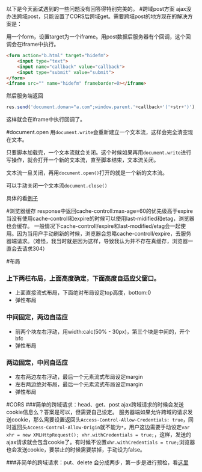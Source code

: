 以下是今天面试遇到的一些问题没有回答得特别完美的。
#跨域post方案
ajax没办法跨域post，只能设置了CORS后跨域get。需要跨域post的地方现在的解决方案是：

用一个form，设置target为一个iframe。用post数据后服务器有个回调，这个回调会在iframe中执行。

```html
<form action="b.html" target="hidefm">
	<input type="text">
	<input name="callback" value="callback">
	<input type="submit" value="submit">
</form>
<iframe src="" name="hidefm" frameborder=0></iframe>
```
然后服务端返回
```javascript
res.send('document.doman="a.com";window.parent.'+callback+'('+str+')');
```
这样就会在iframe中执行回调了。

#document.open
用`document.write`会重新建立一个文本流，这样会完全清空现在文本。

只要脚本加载完，一个文本流就会关闭。这个时候如果再用`document.write`进行写操作，就会打开一个新的文本流，直至脚本结束，文本流关闭。

文本流一旦关闭，再用`document.open()`打开的就是一个新的文本流。

可以手动关闭一个文本流`document.close()`

具体的看[例子](http://webkkl.com/dom-d/open.php)

#浏览器缓存
response中返回cache-controll:max-age=60的优先级高于expire
当没有使用cache-controll和expire的时候可以使用last-midified和etag，浏览器也会缓存。
一般情况下cache-controll/expire和last-modified/etag会一起使用。因为当用户手动刷新的时候，浏览器会忽略cache-controll/expire，去服务器端请求。（难怪，我当时就是因为这样，导致我认为并不存在真缓存，浏览器一直会去请求304）

#布局
### 上下两栏布局，上面高度确定，下面高度自适应父窗口。
- 上面直接流式布局，下面绝对布局设定top高度，bottom:0
- 弹性布局

### 中间固定，两边自适应
- 前两个块左右浮动，用width:calc(50% - 30px)，第三个块是中间的，开个bfc
- 弹性布局

### 两边固定，中间自适应
- 左右两边左右浮动，最后一个元素流式布局设定margin
- 左右两边绝对布局，最后一个元素流式布局设定margin
- 弹性布局

#CORS
###简单的跨域请求：head、get、post
ajax跨域请求的时候会发送cookie信息么？答案是可以，但需要自己设定。
服务器端如果允许跨域的请求发送cookie，那么需要设置返回头`Access-Control-Allow-Credentials: true`，同时返回头`Access-Control-Allow-Origin`就不能为`*`，用户这边需要手动设定`var xhr = new XMLHttpRequest();
xhr.withCredentials = true;`，这样，发送的ajax请求就会包含cookie了。有时候不设置`xhr.withCredentials = true;`浏览器也会发送cookie，要禁止的时候需要禁掉，手动设为false。

###非简单的跨域请求：put、delete
会分成两步，第一步是进行预检，看[这里](http://www.ruanyifeng.com/blog/2016/04/cors.html)